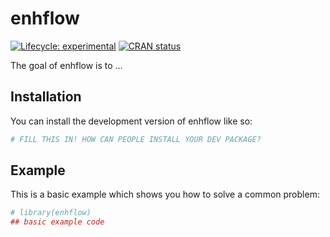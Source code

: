 
<!-- README.md is generated from README.Rmd. Please edit that file -->

# enhflow

<!-- badges: start -->

[![Lifecycle:
experimental](https://img.shields.io/badge/lifecycle-experimental-orange.svg)](https://lifecycle.r-lib.org/articles/stages.html#experimental)
[![CRAN
status](https://www.r-pkg.org/badges/version/enhflow)](https://CRAN.R-project.org/package=enhflow)
<!-- badges: end -->

The goal of enhflow is to …

## Installation

You can install the development version of enhflow like so:

``` r
# FILL THIS IN! HOW CAN PEOPLE INSTALL YOUR DEV PACKAGE?
```

## Example

This is a basic example which shows you how to solve a common problem:

``` r
# library(enhflow)
## basic example code
```
